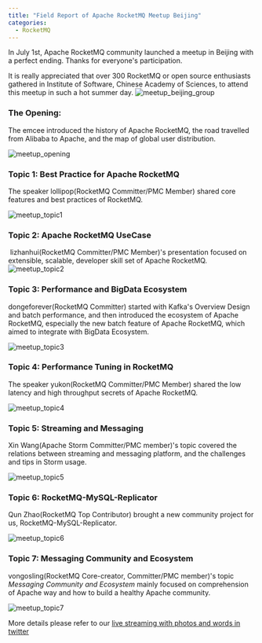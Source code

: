 ```yaml
---
title: "Field Report of Apache RocketMQ Meetup Beijing"
categories:
  - RocketMQ
---
```



In July 1st, Apache RocketMQ community launched a meetup in Beijing with a perfect ending. Thanks for everyone's participation. 

It is really appreciated that over 300 RocketMQ or open source enthusiasts gathered in Institute of Software, Chinese Academy of Sciences, to attend this meetup in such a hot summer day.
![meetup_beijing_group](/assets/images/blog/meetup_beijing_group)   

### The Opening:

The emcee introduced the history of Apache RocketMQ, the road travelled from Alibaba to Apache, and the map of global user distribution.

![meetup_opening](/assets/images/blog/meetup_opening)

### Topic 1: Best Practice for Apache RocketMQ

The speaker lollipop(RocketMQ Committer/PMC Member) shared core features and best practices of RocketMQ.

![meetup_topic1](/assets/images/blog/meetup_topic1)



### Topic 2: Apache RocketMQ UseCase

​ lizhanhui(RocketMQ Committer/PMC Member)'s presentation focused on extensible, scalable, developer skill set of Apache RocketMQ.
​ 
![meetup_topic2](/assets/images/blog/meetup_topic2)


### Topic 3: Performance and BigData Ecosystem

dongeforever(RocketMQ Committer) started with Kafka's Overview Design and batch performance, and then introduced the ecosystem of Apache RocketMQ, especially the new batch feature of Apache RocketMQ, which aimed to integrate with BigData Ecosystem.

![meetup_topic3](/assets/images/blog/meetup_topic3)

### Topic 4: Performance Tuning in RocketMQ

The speaker yukon(RocketMQ Committer/PMC Member) shared the low latency and high throughput secrets of Apache RocketMQ.

![meetup_topic4](/assets/images/blog/meetup_topic4)


### Topic 5: Streaming and Messaging

Xin Wang(Apache Storm Committer/PMC member)'s topic covered the relations between streaming and messaging platform, and the challenges and tips in Storm usage.

![meetup_topic5](/assets/images/blog/meetup_topic5)


### Topic 6: RocketMQ-MySQL-Replicator

Qun Zhao(RocketMQ Top Contributor) brought a new community project for us, RocketMQ-MySQL-Replicator. 

![meetup_topic6](/assets/images/blog/meetup_topic6)



### Topic 7: Messaging Community and Ecosystem

vongosling(RocketMQ Core-creator, Committer/PMC member)'s topic *Messaging Community and Ecosystem* mainly focused on comprehension of Apache way and how to build a healthy Apache community.

![meetup_topic7](/assets/images/blog/meetup_topic7)


More details please refer to our [live streaming with photos and words in twitter](https://twitter.com/ApacheRocketMQ)

